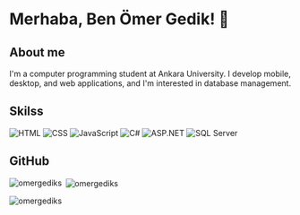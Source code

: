 # Merhaba, Ben Ömer Gedik! 👋

## About me
 I'm a computer programming student at Ankara University. I develop mobile, desktop, and web applications, and I'm interested in database management.

## Skilss
![HTML](https://img.shields.io/badge/HTML-20%25-brightgreen)
![CSS](https://img.shields.io/badge/CSS-15%25-blue)
![JavaScript](https://img.shields.io/badge/JavaScript-20%25-yellow)
![C#](https://img.shields.io/badge/C%23-15%25-orange)
![ASP.NET](https://img.shields.io/badge/ASP.NET-15%25-purple)
![SQL Server](https://img.shields.io/badge/SQL%20Server-15%25-red)

## GitHub 


<p><img align="left" src="https://github-readme-stats.vercel.app/api/top-langs?username=omergediks&show_icons=true&locale=en&layout=compact" alt="omergediks" /></p>

<p>&nbsp;<img align="center" src="https://github-readme-stats.vercel.app/api?username=omergediks&show_icons=true&locale=en" alt="omergediks" /></p>

<p><img align="center" src="https://github-readme-streak-stats.herokuapp.com/?user=omergediks&" alt="omergediks" /></p>

